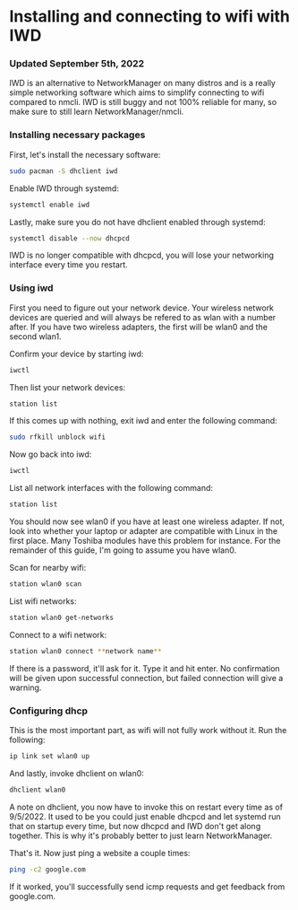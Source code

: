# Installing and connecting to wifi with IWD
### Updated September 5th, 2022

IWD is an alternative to NetworkManager on many distros and is a really simple networking software which aims to simplify connecting to wifi compared to nmcli. IWD is still buggy and not 100% reliable for many, so make sure to still learn NetworkManager/nmcli.

### Installing necessary packages
First, let's install the necessary software:
```bash
sudo pacman -S dhclient iwd
```

Enable IWD through systemd:
```bash
systemctl enable iwd
```

Lastly, make sure you do not have dhclient enabled through systemd:
```bash
systemctl disable --now dhcpcd
```
IWD is no longer compatible with dhcpcd, you will lose your networking interface every time you restart.

### Using iwd
First you need to figure out your network device. Your wireless network devices are queried and will always be refered to as wlan with a number after. If you have two wireless adapters, the first will be wlan0 and the second wlan1.

Confirm your device by starting iwd:
```bash
iwctl
```

Then list your network devices:
```bash
station list
```

If this comes up with nothing, exit iwd and enter the following command:
```bash
sudo rfkill unblock wifi
```

Now go back into iwd:
```bash
iwctl
```

List all network interfaces with the following command:
```bash
station list
```

You should now see wlan0 if you have at least one wireless adapter. If not, look into whether your laptop or adapter are compatible with Linux in the first place. Many Toshiba modules have this problem for instance. For the remainder of this guide, I'm going to assume you have wlan0.

Scan for nearby wifi:
```bash
station wlan0 scan
```

List wifi networks:
```bash
station wlan0 get-networks
```

Connect to a wifi network:
```bash
station wlan0 connect **network name**
```

If there is a password, it'll ask for it. Type it and hit enter. No confirmation will be given upon successful connection, but failed connection will give a warning.


### Configuring dhcp
This is the most important part, as wifi will not fully work without it. Run the following:
```bash
ip link set wlan0 up
```

And lastly, invoke dhclient on wlan0:
```bash
dhclient wlan0
```
A note on dhclient, you now have to invoke this on restart every time as of 9/5/2022. It used to be you could just enable dhcpcd and let systemd run that on startup every time, but now dhcpcd and IWD don't get along together. This is why it's probably better to just learn NetworkManager.

That's it. Now just ping a website a couple times:
```bash
ping -c2 google.com
```

If it worked, you'll successfully send icmp requests and get feedback from google.com.
